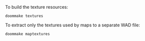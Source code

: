 To build the texture resources:

	doommake textures


To extract only the textures used by maps to a separate WAD file:

	doommake maptextures


